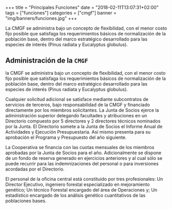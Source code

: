 +++
title = "Principales Funciones"
date = "2018-02-11T13:07:31+02:00"
tags = ["funciones"]
categories = ["cmgf"]
banner = "img/banners/funciones.jpg"
+++

La CMGF se administra bajo un concepto de flexibilidad, con el menor costo fijo posible que satisfaga los requerimientos básicos de normalización de la población base, dentro del marco estratégico desarrollado para las especies de interés (Pinus radiata y Eucalyptus globulus).

<!--more-->

## Administración de la `CMGF`

la CMGF se administra bajo un concepto de flexibilidad, con el menor costo fijo posible que satisfaga los requerimientos básicos de normalización de la población base, dentro del marco estratégico desarrollado para las especies de interés (Pinus radiata y Eucalyptus globulus).

Cualquier solicitud adicional se satisface mediante subcontratos de servicios de terceros, bajo responsabilidad de la CMGF y financiado directamente por los miembros solicitantes. La Junta de Socios ejerce la administración superior delegando facultades y atribuciones en un Directorio compuesto por 5 directores y 2 directores técnicos nominados por la Junta. El Directorio somete a la Junta de Socios el Informe Anual de Actividades y Ejecución Presupuestaria. Así mismo presenta para su aprobación el Programa y Presupuesto del año siguiente.

La Cooperativa se financia con las cuotas mensuales de los miembros aprobadas por la Junta de Socios para el año. Adicionalmente se dispone de un fondo de reserva generado en ejercicios anteriores y al cual sólo se puede recurrir para las indemnizaciones del personal o para inversiones acordadas por el Directorio.

El personal de la oficina central está constituido por tres profesionales: Un Director Ejecutivo, ingeniero forestal especializado en mejoramiento genético; Un técnico Forestal encargado del área de Operaciones y; Un estadístico encargado de los análisis genético cuantitativos de las poblaciones bases.

